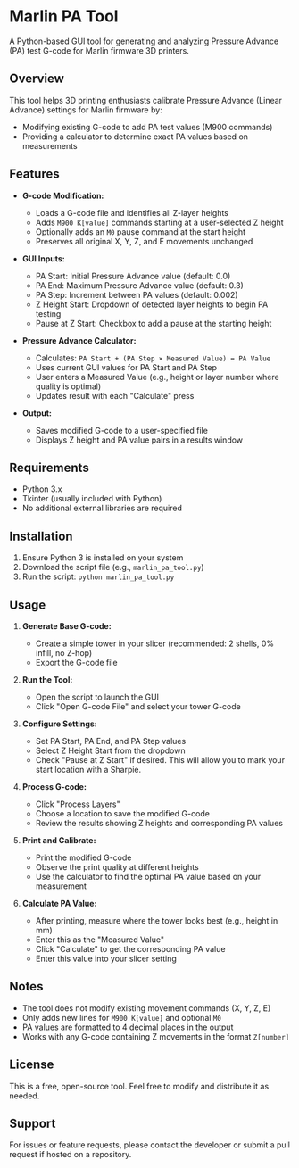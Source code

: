 # Marlin PA Tool

A Python-based GUI tool for generating and analyzing Pressure Advance (PA) test G-code for Marlin firmware 3D printers.

## Overview

This tool helps 3D printing enthusiasts calibrate Pressure Advance (Linear Advance) settings for Marlin firmware by:
- Modifying existing G-code to add PA test values (M900 commands)
- Providing a calculator to determine exact PA values based on measurements

## Features

- **G-code Modification:**
  - Loads a G-code file and identifies all Z-layer heights
  - Adds `M900 K[value]` commands starting at a user-selected Z height
  - Optionally adds an `M0` pause command at the start height
  - Preserves all original X, Y, Z, and E movements unchanged

- **GUI Inputs:**
  - PA Start: Initial Pressure Advance value (default: 0.0)
  - PA End: Maximum Pressure Advance value (default: 0.3)
  - PA Step: Increment between PA values (default: 0.002)
  - Z Height Start: Dropdown of detected layer heights to begin PA testing
  - Pause at Z Start: Checkbox to add a pause at the starting height

- **Pressure Advance Calculator:**
  - Calculates: `PA Start + (PA Step × Measured Value) = PA Value`
  - Uses current GUI values for PA Start and PA Step
  - User enters a Measured Value (e.g., height or layer number where quality is optimal)
  - Updates result with each "Calculate" press

- **Output:**
  - Saves modified G-code to a user-specified file
  - Displays Z height and PA value pairs in a results window

## Requirements

- Python 3.x
- Tkinter (usually included with Python)
- No additional external libraries are required

## Installation

1. Ensure Python 3 is installed on your system
2. Download the script file (e.g., `marlin_pa_tool.py`)
3. Run the script: `python marlin_pa_tool.py`

## Usage

1. **Generate Base G-code:**
   - Create a simple tower in your slicer (recommended: 2 shells, 0% infill, no Z-hop)
   - Export the G-code file

2. **Run the Tool:**
   - Open the script to launch the GUI
   - Click "Open G-code File" and select your tower G-code

3. **Configure Settings:**
   - Set PA Start, PA End, and PA Step values
   - Select Z Height Start from the dropdown
   - Check "Pause at Z Start" if desired. This will allow you to mark your start location with a Sharpie.

4. **Process G-code:**
   - Click "Process Layers"
   - Choose a location to save the modified G-code
   - Review the results showing Z heights and corresponding PA values

5. **Print and Calibrate:**
   - Print the modified G-code
   - Observe the print quality at different heights
   - Use the calculator to find the optimal PA value based on your measurement
  
6. **Calculate PA Value:**
   - After printing, measure where the tower looks best (e.g., height in mm)
   - Enter this as the "Measured Value"
   - Click "Calculate" to get the corresponding PA value
   - Enter this value into your slicer setting
   
## Notes

- The tool does not modify existing movement commands (X, Y, Z, E)
- Only adds new lines for `M900 K[value]` and optional `M0`
- PA values are formatted to 4 decimal places in the output
- Works with any G-code containing Z movements in the format `Z[number]`

## License

This is a free, open-source tool. Feel free to modify and distribute it as needed.

## Support

For issues or feature requests, please contact the developer or submit a pull request if hosted on a repository.
